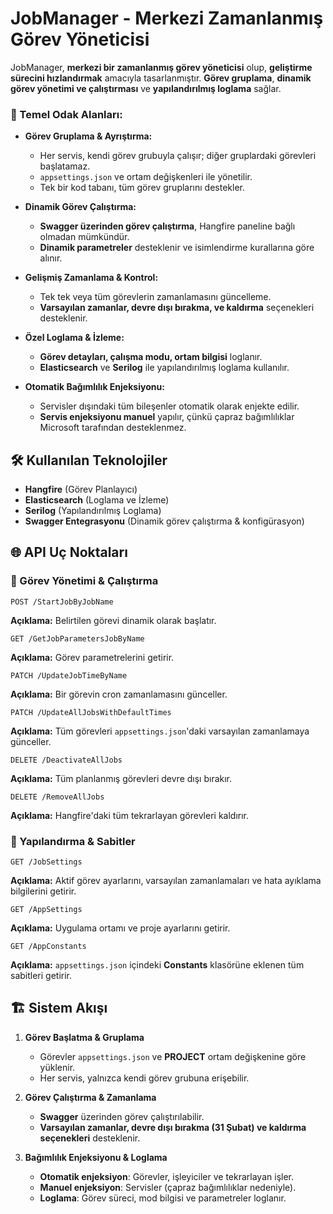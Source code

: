 # JobManager - Merkezi Zamanlanmış Görev Yöneticisi

JobManager, **merkezi bir zamanlanmış görev yöneticisi** olup, **geliştirme sürecini hızlandırmak** amacıyla tasarlanmıştır. **Görev gruplama**, **dinamik görev yönetimi ve çalıştırması** ve **yapılandırılmış loglama** sağlar.

### 🚀 Temel Odak Alanları:
- **Görev Gruplama & Ayrıştırma:**  
  - Her servis, kendi görev grubuyla çalışır; diğer gruplardaki görevleri başlatamaz.
  - `appsettings.json` ve ortam değişkenleri ile yönetilir.
  - Tek bir kod tabanı, tüm görev gruplarını destekler.

- **Dinamik Görev Çalıştırma:**  
  - **Swagger üzerinden görev çalıştırma**, Hangfire paneline bağlı olmadan mümkündür.
  - **Dinamik parametreler** desteklenir ve isimlendirme kurallarına göre alınır.

- **Gelişmiş Zamanlama & Kontrol:**  
  - Tek tek veya tüm görevlerin zamanlamasını güncelleme.
  - **Varsayılan zamanlar, devre dışı bırakma, ve kaldırma** seçenekleri desteklenir.

- **Özel Loglama & İzleme:**  
  - **Görev detayları, çalışma modu, ortam bilgisi** loglanır.
  - **Elasticsearch** ve **Serilog** ile yapılandırılmış loglama kullanılır.

- **Otomatik Bağımlılık Enjeksiyonu:**  
  - Servisler dışındaki tüm bileşenler otomatik olarak enjekte edilir.
  - **Servis enjeksiyonu manuel** yapılır, çünkü çapraz bağımlılıklar Microsoft tarafından desteklenmez.

## 🛠️ Kullanılan Teknolojiler

- **Hangfire** (Görev Planlayıcı)
- **Elasticsearch** (Loglama ve İzleme)
- **Serilog** (Yapılandırılmış Loglama)
- **Swagger Entegrasyonu** (Dinamik görev çalıştırma & konfigürasyon)

## 🌐 API Uç Noktaları

### 🔄 Görev Yönetimi & Çalıştırma

```http
POST /StartJobByJobName
```
**Açıklama:** Belirtilen görevi dinamik olarak başlatır.

```http
GET /GetJobParametersJobByName
```
**Açıklama:** Görev parametrelerini getirir.

```http
PATCH /UpdateJobTimeByName
```
**Açıklama:** Bir görevin cron zamanlamasını günceller.

```http
PATCH /UpdateAllJobsWithDefaultTimes
```
**Açıklama:** Tüm görevleri `appsettings.json`'daki varsayılan zamanlamaya günceller.

```http
DELETE /DeactivateAllJobs
```
**Açıklama:** Tüm planlanmış görevleri devre dışı bırakır.

```http
DELETE /RemoveAllJobs
```
**Açıklama:** Hangfire'daki tüm tekrarlayan görevleri kaldırır.

### 📜 Yapılandırma & Sabitler

```http
GET /JobSettings
```
**Açıklama:** Aktif görev ayarlarını, varsayılan zamanlamaları ve hata ayıklama bilgilerini getirir.

```http
GET /AppSettings
```
**Açıklama:** Uygulama ortamı ve proje ayarlarını getirir.

```http
GET /AppConstants
```
**Açıklama:** `appsettings.json` içindeki **Constants** klasörüne eklenen tüm sabitleri getirir.

## 🏗️ Sistem Akışı

1. **Görev Başlatma & Gruplama**
   - Görevler `appsettings.json` ve **PROJECT** ortam değişkenine göre yüklenir.
   - Her servis, yalnızca kendi görev grubuna erişebilir.

2. **Görev Çalıştırma & Zamanlama**
   - **Swagger** üzerinden görev çalıştırılabilir.
   - **Varsayılan zamanlar, devre dışı bırakma (31 Şubat) ve kaldırma seçenekleri** desteklenir.

3. **Bağımlılık Enjeksiyonu & Loglama**
   - **Otomatik enjeksiyon**: Görevler, işleyiciler ve tekrarlayan işler.
   - **Manuel enjeksiyon**: Servisler (çapraz bağımlılıklar nedeniyle).
   - **Loglama**: Görev süreci, mod bilgisi ve parametreler loglanır.
